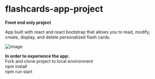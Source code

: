 # flashcards-app-project

**Front end only project**

App built with react and react bootstrap that allows you to read, modify, create, display, and delete personalized flash cards.

![image](https://user-images.githubusercontent.com/102090637/201794404-61e893ac-967e-4825-9175-75179c8e39b2.png)

**In order to experience the app:** <br />
Fork and clone project to local environment <br />
npm install <br />
npm run start <br />
